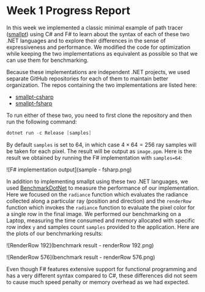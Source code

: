 # Week 1 Progress Report

In this week we implemented a classic minimal example of path tracer ([smallpt](http://www.kevinbeason.com/smallpt/)) using C# and F# to learn about the syntax of each of these two .NET languages and to explore their differences in the sense of expressiveness and performance. We modified the code for optimization while keeping the two implementations as equivalent as possible so that we can use them for benchmarking.

Because these implementations are independent .NET projects, we used separate GitHub repositories for each of them to maintain better organization. The repos containing the two implementations are listed here:

-   [smallpt-csharp](https://github.com/LeonKang130/smallpt-csharp)
-   [smallpt-fsharp](https://github.com/LeonKang130/smallpt-fsharp)

To run either of these two, you need to first clone the repository and then run the following command:

```powershell
dotnet run -c Release [samples]
```

By default `samples` is set to 64, in which case $4\times64=256$ ray samples will be taken for each pixel. The result will be output as `image.ppm`. Here is the result we obtained by running the F# implementation with `samples=64`:

![F# implementation output](sample - fsharp.png)

In addition to implementing smallpt using these two .NET languages, we used [BenchmarkDotNet](https://benchmarkdotnet.org/) to measure the performance of our implementation. Here we focused on the `radiance` function which evaluates the radiance collected along a particular ray (position and direction) and the `renderRow` function which invokes the `radiance` function to evaluate the pixel color for a single row in the final image. We performed our benchmarking on a Laptop, measuring the time consumed and memory allocated with specific row index `y` and samples count `samples` provided to the application. Here are the plots of our benchmarking results:

![RenderRow 192](benchmark result - renderRow 192.png)



![RenderRow 576](benchmark result - renderRow 576.png)

Even though F# features extensive support for functional programming and has a very different syntax compared to C#, these differences did not seem to cause much speed penalty or memory overhead as we had expected.